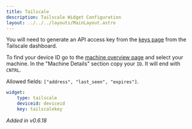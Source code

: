 ```yaml
---
title: Tailscale
description: Tailscale Widget Configuration
layout: ../../../layouts/MainLayout.astro
---
```


You will need to generate an API access key from the [keys page](https://login.tailscale.com/admin/settings/keys) from the Tailscale dashboard.

To find your device ID go to the [machine overview page](https://login.tailscale.com/admin/machines) and select your machine. In the "Machine Details" section copy your `ID`. It will end with `CNTRL`.

Allowed fields: `["address", "last_seen", "expires"]`.

```yaml
widget:
    type: tailscale
    deviceid: deviceid
    key: tailscalekey
```

_Added in v0.6.18_

